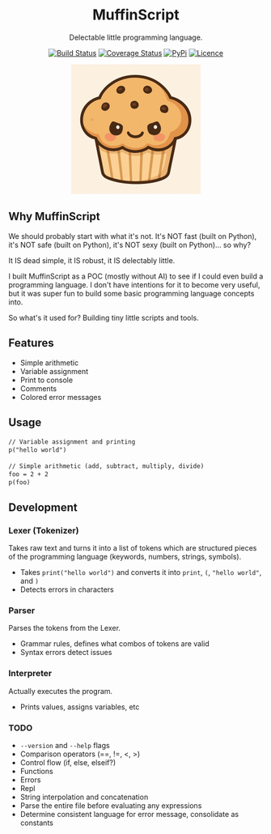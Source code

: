 <div align="center">

# MuffinScript

Delectable little programming language.

[![Build Status](https://github.com/justintime50/muffinscript/workflows/build/badge.svg)](https://github.com/justintime50/muffinscript/actions)
[![Coverage Status](https://coveralls.io/repos/github/justintime50/muffinscript/badge.svg?branch=main)](https://coveralls.io/github/justintime50/muffinscript?branch=main)
[![PyPi](https://img.shields.io/pypi/v/muffinscript)](https://pypi.org/project/muffinscript)
[![Licence](https://img.shields.io/github/license/justintime50/muffinscript)](LICENSE)

<img src="https://raw.githubusercontent.com/justintime50/assets/main/src/muffinscript/showcase.png" width="256px" alt="Showcase">

</div>

## Why MuffinScript

We should probably start with what it's not. It's NOT fast (built on Python), it's NOT safe (built on Python), it's NOT sexy (built on Python)... so why?

It IS dead simple, it IS robust, it IS delectably little.

I built MuffinScript as a POC (mostly without AI) to see if I could even build a programming language. I don't have intentions for it to become very useful, but it was super fun to build some basic programming language concepts into.

So what's it used for? Building tiny little scripts and tools.

## Features

- Simple arithmetic
- Variable assignment
- Print to console
- Comments
- Colored error messages

## Usage

```ms
// Variable assignment and printing
p("hello world")

// Simple arithmetic (add, subtract, multiply, divide)
foo = 2 + 2
p(foo)
```

## Development

### Lexer (Tokenizer)

Takes raw text and turns it into a list of tokens which are structured pieces of the programming language (keywords, numbers, strings, symbols).

- Takes `print("hello world")` and converts it into `print`, `(`, `"hello world"`, and `)`
- Detects errors in characters

### Parser

Parses the tokens from the Lexer.

- Grammar rules, defines what combos of tokens are valid
- Syntax errors detect issues

### Interpreter

Actually executes the program.

- Prints values, assigns variables, etc

### TODO

- `--version` and `--help` flags
- Comparison operators (==, !=, <, >)
- Control flow (if, else, elseif?)
- Functions
- Errors
- Repl
- String interpolation and concatenation
- Parse the entire file before evaluating any expressions
- Determine consistent language for error message, consolidate as constants
